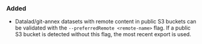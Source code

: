 ### Added

- Datalad/git-annex datasets with remote content in public S3 buckets can be validated
  with the `--preferredRemote <remote-name>` flag. If a public S3 bucket is detected without
  this flag, the most recent export is used.
